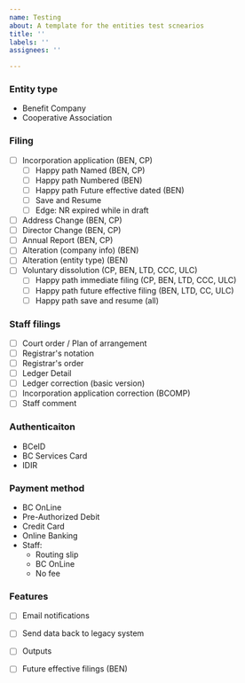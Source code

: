 ```yaml
---
name: Testing
about: A template for the entities test scnearios
title: ''
labels: ''
assignees: ''

---
```


### Entity type
* Benefit Company
* Cooperative Association

### Filing
- [ ] Incorporation application (BEN, CP)
     - [ ] Happy path Named (BEN, CP)
     - [ ] Happy path Numbered (BEN)
     - [ ] Happy path Future effective dated (BEN)
     - [ ] Save and Resume
     - [ ] Edge: NR expired while in draft
- [ ] Address Change (BEN, CP)
- [ ] Director Change (BEN, CP)
- [ ] Annual Report (BEN, CP)
- [ ] Alteration (company info) (BEN)
- [ ] Alteration (entity type) (BEN)
- [ ] Voluntary dissolution (CP, BEN, LTD, CCC, ULC)
     - [ ] Happy path immediate filing (CP, BEN, LTD, CCC, ULC)
     - [ ] Happy path future effective filing (BEN, LTD, CC, ULC)
     - [ ] Happy path save and resume (all)

### Staff filings
- [ ] Court order / Plan of arrangement
- [ ] Registrar's notation
- [ ] Registrar's order
- [ ] Ledger Detail
- [ ] Ledger correction (basic version)
- [ ] Incorporation application correction (BCOMP)
- [ ] Staff comment

### Authenticaiton
* BCeID
* BC Services Card
* IDIR

### Payment method
* BC OnLine
* Pre-Authorized Debit
* Credit Card
* Online Banking
* Staff:
  * Routing slip
  * BC OnLine
  * No fee

### Features
- [ ] Email notifications
- [ ] Send data back to legacy system
- [ ] Outputs
- [ ] Future effective filings (BEN)

